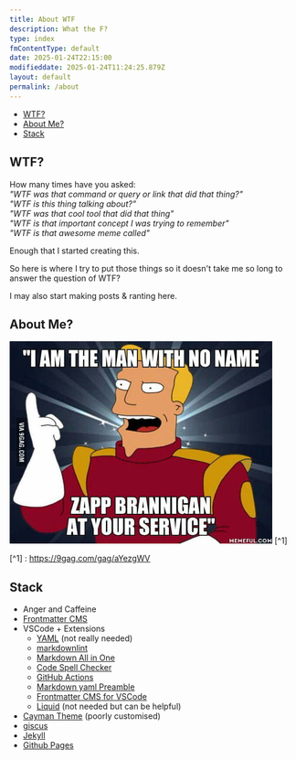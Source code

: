 ```yaml
---
title: About WTF
description: What the F?
type: index
fmContentType: default
date: 2025-01-24T22:15:00
modifieddate: 2025-01-24T11:24:25.879Z
layout: default
permalink: /about
---
```


<!--- cspell:disable --->
* [WTF?](#wtf)
* [About Me?](#about-me)
* [Stack](#stack)
<!--- cspell:enable --->

## WTF?

How many times have you asked:\
*"WTF was that command or query or link that did that thing?"*\
*"WTF is this thing talking about?"*\
*"WTF was that cool tool that did that thing"*\
*"WTF is that important concept I was trying to remember"*\
*"WTF is that awesome meme called"*

Enough that I started creating this.

So here is where I try to put those things so it doesn't take me so long to answer the question of WTF?

I may also start making posts & ranting here.

## About Me?

[![Picture](/assets/images/zapp-brannigan.jpg)](/assets/images/zapp-brannigan.jpg) [^1]

[^1] : <https://9gag.com/gag/aYezgWV>

## Stack

* Anger and Caffeine
* [Frontmatter CMS](https://frontmatter.codes/)
* VSCode + Extensions
  * [YAML](https://marketplace.visualstudio.com/items?itemName=redhat.vscode-yaml) (not really needed)
  * [markdownlint](https://marketplace.visualstudio.com/items?itemName=davidanson.vscode-markdownlint)
  * [Markdown All in One](https://marketplace.visualstudio.com/items?itemName=yzhang.markdown-all-in-one)
  * [Code Spell Checker](https://marketplace.visualstudio.com/items?itemName=streetsidesoftware.code-spell-checker)
  * [GitHub Actions](https://marketplace.visualstudio.com/items?itemName=github.vscode-github-actions)
  * [Markdown yaml Preamble](https://marketplace.visualstudio.com/items?itemName=bierner.markdown-yaml-preamble)
  * [Frontmatter CMS for VSCode](https://marketplace.visualstudio.com/items?itemName=eliostruyf.vscode-front-matter)
  * [Liquid](https://marketplace.visualstudio.com/items?itemName=sissel.shopify-liquid) (not needed but can be helpful)
* [Cayman Theme](https://pages-themes.github.io/cayman/) (poorly customised)
* [giscus](https://giscus.app/)
* [Jekyll](https://jekyllrb.com/)
* [Github Pages](https://pages.github.com/)
